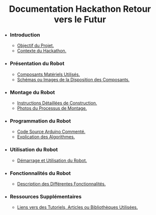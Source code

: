 <h1 align="center">Documentation Hackathon Retour vers le Futur</h1>
<ul>
  <li><h3>Introduction</h3>
    <ul>
      <li><a href="./01-Introduction.md#objectif-du-projet">Objectif du Projet.</a></li>
      <li><a href="./01-Introduction.md#contexte-du-hackathon">Contexte du Hackathon.</a></li>
    </ul>
  </li>

  <li><h3>Présentation du Robot</h3>
    <ul>
      <li><a href="./02-Présentation-Robot.md#composants-matériels-utilisés">Composants Matériels Utilisés.</a></li>
      <li><a href="./02-Présentation-Robot.md#schémas-ou-images-de-la-disposition-des-composants">Schémas ou Images de la Disposition des Composants.</a></li>
    </ul>
  </li>

  <li><h3>Montage du Robot</h3>
    <ul>
      <li><a href="./03-Montage-Robot.md#">Instructions Détaillées de Construction.</a></li>
      <li><a href="./03-Montage-Robot.md#">Photos du Processus de Montage.</a></li>
    </ul>
  </li>

  <li><h3>Programmation du Robot</h3>
    <ul>
      <li><a href="04-Programmation-Robot.md#">Code Source Arduino Commenté.</a></li>
      <li><a href="04-Programmation-Robot.md#">Explication des Algorithmes.</a></li>
    </ul>
  </li>

  <li><h3>Utilisation du Robot</h3>
    <ul>
      <li><a href="./05-Utilisation-Robot.md#">Démarrage et Utilisation du Robot.</a></li>
    </ul>
  </li>

  <li><h3>Fonctionnalités du Robot</h3>
    <ul>
      <li><a href="./06-Fonctionnalités-Robot.md#">Description des Différentes Fonctionnalités.</a></li>
    </ul>
  </li>

  <li><h3>Ressources Supplémentaires</h3>
    <ul>
      <li><a href="07-Ressources-Supplémentaires.md">Liens vers des Tutoriels, Articles ou Bibliothèques Utilisées.</a></li>
    </ul>
  </li>
</ul>
